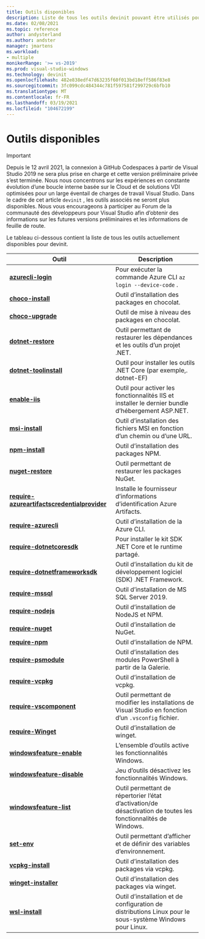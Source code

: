 ```yaml
---
title: Outils disponibles
description: Liste de tous les outils devinit pouvant être utilisés pour personnaliser un environnement de développement.
ms.date: 02/08/2021
ms.topic: reference
author: andysterland
ms.author: andster
manager: jmartens
ms.workload:
- multiple
monikerRange: '>= vs-2019'
ms.prod: visual-studio-windows
ms.technology: devinit
ms.openlocfilehash: 482e838edf47d63235f60f013bd18eff586f83e8
ms.sourcegitcommit: 3fc099cdc484344c781f597581f299729c6bfb10
ms.translationtype: MT
ms.contentlocale: fr-FR
ms.lasthandoff: 03/19/2021
ms.locfileid: "104672199"
---
```

# <a name="available-tools"></a>Outils disponibles

> [!IMPORTANT]
> Depuis le 12 avril 2021, la connexion à GitHub Codespaces à partir de Visual Studio 2019 ne sera plus prise en charge et cette version préliminaire privée s’est terminée. Nous nous concentrons sur les expériences en constante évolution d’une boucle interne basée sur le Cloud et de solutions VDI optimisées pour un large éventail de charges de travail Visual Studio. Dans le cadre de cet article `devinit` , les outils associés ne seront plus disponibles. Nous vous encourageons à participer au Forum de la communauté des développeurs pour Visual Studio afin d’obtenir des informations sur les futures versions préliminaires et les informations de feuille de route.

Le tableau ci-dessous contient la liste de tous les outils actuellement disponibles pour devinit.

| Outil                                                                                             | Description                                                                                                 |
|--------------------------------------------------------------------------------------------------|-------------------------------------------------------------------------------------------------------------|
| [**azurecli-login**](tool-azurecli-login.md)                                                     | Pour exécuter la commande Azure CLI `az login --device-code` .                                             |
| [**choco-install**](tool-choco-install.md)                                                       | Outil d’installation des packages en chocolat.                                                                        |
| [**choco-upgrade**](tool-choco-upgrade.md)                                                       | Outil de mise à niveau des packages en chocolat.                                                                        |
| [**dotnet-restore**](tool-dotnet-restore.md)                                                     | Outil permettant de restaurer les dépendances et les outils d’un projet .NET.                                               |
| [**dotnet-toolinstall**](tool-dotnet-toolinstall.md)                                             | Outil pour installer les outils .NET Core (par exemple,. dotnet-EF)                                                |
| [**enable-iis**](tool-enable-iis.md)                                                             | Outil pour activer les fonctionnalités IIS et installer le dernier bundle d’hébergement ASP.NET.                                  |
| [**msi-install**](tool-msi-install.md)                                                           | Outil d’installation des fichiers MSI en fonction d’un chemin ou d’une URL.                                                              |
| [**npm-install**](tool-npm-install.md)                                                           | Outil d’installation des packages NPM.                                                                               |
| [**nuget-restore**](tool-nuget-restore.md)                                                       | Outil permettant de restaurer les packages NuGet.                                                                         |
| [**require-azureartifactscredentialprovider**](tool-require-azureartifactscredentialprovider.md) | Installe le fournisseur d’informations d’identification Azure Artifacts.                                                           |
| [**require-azurecli**](tool-require-azurecli.md)                                                 | Outil d’installation de la Azure CLI.                                                                              |
| [**require-dotnetcoresdk**](tool-require-dotnetcoresdk.md)                                       | Pour installer le kit SDK .NET Core et le runtime partagé.                                                       |
| [**require-dotnetframeworksdk**](tool-require-dotnetframeworksdk.md)                             | Outil d’installation du kit de développement logiciel (SDK) .NET Framework.                                                                     |
| [**require-mssql**](tool-require-mssql.md)                                                       | Outil d’installation de MS SQL Server 2019.                                                                         |
| [**require-nodejs**](tool-require-nodejs.md)                                                     | Outil d’installation de NodeJS et NPM.                                                                             |
| [**require-nuget**](tool-require-nuget.md)                                                       | Outil d’installation de NuGet.                                                                                      |
| [**require-npm**](tool-require-npm.md)                                                           | Outil d’installation de NPM.                                                                                        |
| [**require-psmodule**](tool-require-psmodule.md)                                                 | Outil d’installation des modules PowerShell à partir de la Galerie.                                                        |
| [**require-vcpkg**](tool-require-vcpkg.md)                                                       | Outil d’installation de vcpkg.                                                                                      |
| [**require-vscomponent**](tool-require-vscomponent.md)                                           | Outil permettant de modifier les installations de Visual Studio en fonction d’un `.vsconfig` fichier.                                                |
| [**require-Winget**](tool-require-winget.md)                                                     | Outil d’installation de winget.                                                                                     |
| [**windowsfeature-enable**](tool-windowsfeature-enable.md)                                       | L’ensemble d’outils active les fonctionnalités Windows.                                                                           |
| [**windowsfeature-disable**](tool-windowsfeature-disable.md)                                     | Jeu d’outils désactivez les fonctionnalités Windows.                                                                          |
| [**windowsfeature-list**](tool-windowsfeature-list.md)                                           | Outil permettant de répertorier l’état d’activation/de désactivation de toutes les fonctionnalités de Windows.                                              |
| [**set-env**](tool-set-env.md)                                                                   | Outil permettant d’afficher et de définir des variables d’environnement.                                                                 |
| [**vcpkg-install**](tool-vcpkg-install.md)                                                       | Outil d’installation des packages via vcpkg.                                                                         |
| [**winget-installer**](tool-winget-install.md)                                                     | Outil d’installation des packages via winget.                                                                        |
| [**wsl-install**](tool-wsl-install.md)                                                           | Outil d’installation et de configuration de distributions Linux pour le sous-système Windows pour Linux.                             |
